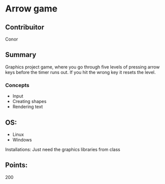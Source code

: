 <h1>Arrow game</h1>

<h2>Contribuitor</h2> 
Conor
<h2>Summary</h2><p></p>Graphics project game, where you go through five levels of pressing arrow keys before the timer runs out. If you hit the wrong key it resets the level.</p>

<h3>Concepts</h3>
<ul>
  <li>Input</li>
  <li>Creating shapes</li>
  <li>Rendering text</li>
</ul>

<h2>OS:</h2> 
<ul>
<li> Linux</li>
<li>Windows</li>
</ul>
Installations: Just need the graphics libraries from class 
<h2>Points:</h2> 200



